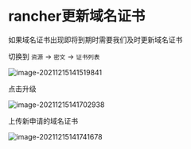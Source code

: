 # rancher更新域名证书

如果域名证书出现即将到期时需要我们及时更新域名证书

切换到 `资源` -> `密文` -> `证书列表`

![image-20211215141519841](https://tva1.sinaimg.cn/large/008i3skNgy1gxehqo34d1j31cb0u0wi9.jpg)

点击升级

![image-20211215141702938](https://tva1.sinaimg.cn/large/008i3skNgy1gxehsg7qgwj31co0u0q6m.jpg)

上传新申请的域名证书

![image-20211215141741678](https://tva1.sinaimg.cn/large/008i3skNgy1gxeht4di6kj31r50u0dl8.jpg)